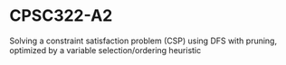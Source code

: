 # CPSC322-A2
Solving a constraint satisfaction problem (CSP) using DFS with pruning, optimized by a variable selection/ordering heuristic
